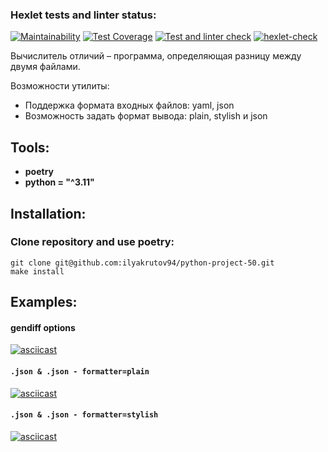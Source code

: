 ### Hexlet tests and linter status:
[![Maintainability](https://api.codeclimate.com/v1/badges/4ffe5f9ae27eef5196c8/maintainability)](https://codeclimate.com/github/ilyakrutov94/python-project-50/maintainability)
[![Test Coverage](https://api.codeclimate.com/v1/badges/4ffe5f9ae27eef5196c8/test_coverage)](https://codeclimate.com/github/ilyakrutov94/python-project-50/test_coverage)
[![Test and linter check](https://github.com/ilyakrutov94/python-project-50/actions/workflows/pyci.yml/badge.svg)](https://github.com/ilyakrutov94/python-project-50/actions/workflows/pyci.yml)
[![hexlet-check](https://github.com/ilyakrutov94/python-project-50/actions/workflows/hexlet-check.yml/badge.svg?branch=main)](https://github.com/ilyakrutov94/python-project-50/actions/workflows/hexlet-check.yml)

Вычислитель отличий – программа, определяющая разницу между двумя файлами.

Возможности утилиты:
+ Поддержка формата входных файлов: yaml, json 
+ Возможность задать формат вывода: plain, stylish и json

## Tools:
+ **poetry**
+ **python = "^3.11"**
## Installation:
### Clone repository and use poetry:
    git clone git@github.com:ilyakrutov94/python-project-50.git
    make install
## Examples:
#### gendiff options
[![asciicast](https://asciinema.org/a/gXMHd17CBMb52SDVKFGlFchIp.svg)](https://asciinema.org/a/gXMHd17CBMb52SDVKFGlFchIp)
#### `.json & .json - formatter=plain`
[![asciicast](https://asciinema.org/a/h3ev1ediKNU7j1Vq0ouGrm6jG.svg)](https://asciinema.org/a/h3ev1ediKNU7j1Vq0ouGrm6jG)
#### `.json & .json - formatter=stylish`
[![asciicast](https://asciinema.org/a/D3qHEfH3hsVWAI8nzODcuxhdP.svg)](https://asciinema.org/a/D3qHEfH3hsVWAI8nzODcuxhdP)